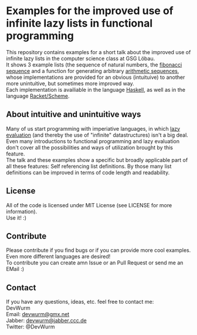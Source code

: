 # Examples for the improved use of infinite lazy lists in functional programming
This repository contains examples for a short talk about the improved use of infinite lazy lists in the computer science class at GSG Löbau.<br>
It shows 3 example lists (the sequence of natural numbers, the [fibonacci sequence](https://en.wikipedia.org/wiki/Fibonacci_number) and a function for generating arbitrary
 [arithmetic sequences](https://en.wikipedia.org/wiki/Arithmetic_progression), whose implementations are provided for an obvious (intuituive) to another more unintuitive, but sometimes more improved way.<br>
Each implementation is availiable in the language [Haskell](https://en.wikipedia.org/wiki/Haskell_%28programming_language%29), as well as in the language [Racket/Scheme](https://en.wikipedia.org/wiki/Racket_%28programming_language%29).

## About intuitive and unintuitive ways
Many of us start programming with imperiative languages, in which [lazy evaluation](https://en.wikipedia.org/wiki/Lazy_evaluation) (and thereby the use of "infinite" datastructures) isn't a big deal.
 Even many introductions to functional programming and lazy evaluation don't cover all the possibilities and ways of utilization brought by this feature.<br>
The talk and these examples show a specific but broadly applicable part of all these features: Self referencing list definitions. By those many list definitions can be improved in terms of code length and readability.

## License
All of the code is licensed under MIT License (see LICENSE for more information).<br>
Use it! :)

## Contribute
Please contribute if you find bugs or if you can provide more cool examples. Even more different languages are desired!<br>
To contribute you can create amn Issue or an Pull Request or send me an EMail :)

## Contact
If you have any questions, ideas, etc. feel free to contact me:<br>
DevWurm<br>
Email: devwurm@gmx.net<br>
Jabber: devwurm@jabber.ccc.de<br>
Twitter: @DevWurm<br>
